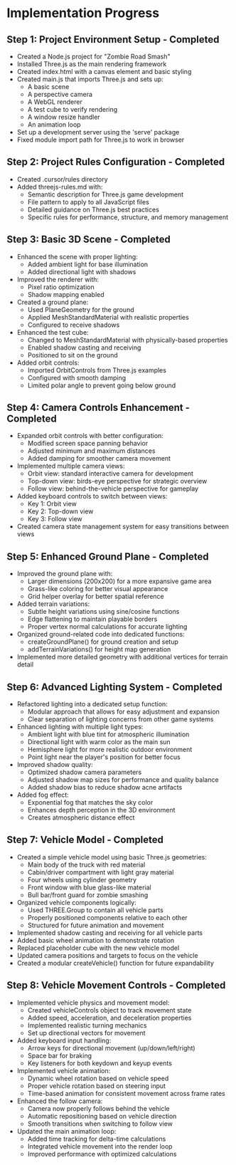 # Implementation Progress

## Step 1: Project Environment Setup - Completed
- Created a Node.js project for "Zombie Road Smash"
- Installed Three.js as the main rendering framework
- Created index.html with a canvas element and basic styling
- Created main.js that imports Three.js and sets up:
  - A basic scene
  - A perspective camera
  - A WebGL renderer
  - A test cube to verify rendering
  - A window resize handler
  - An animation loop
- Set up a development server using the 'serve' package
- Fixed module import path for Three.js to work in browser

## Step 2: Project Rules Configuration - Completed
- Created .cursor/rules directory
- Added threejs-rules.md with:
  - Semantic description for Three.js game development
  - File pattern to apply to all JavaScript files
  - Detailed guidance on Three.js best practices
  - Specific rules for performance, structure, and memory management

## Step 3: Basic 3D Scene - Completed
- Enhanced the scene with proper lighting:
  - Added ambient light for base illumination
  - Added directional light with shadows
- Improved the renderer with:
  - Pixel ratio optimization
  - Shadow mapping enabled
- Created a ground plane:
  - Used PlaneGeometry for the ground
  - Applied MeshStandardMaterial with realistic properties
  - Configured to receive shadows
- Enhanced the test cube:
  - Changed to MeshStandardMaterial with physically-based properties
  - Enabled shadow casting and receiving
  - Positioned to sit on the ground
- Added orbit controls:
  - Imported OrbitControls from Three.js examples
  - Configured with smooth damping
  - Limited polar angle to prevent going below ground

## Step 4: Camera Controls Enhancement - Completed
- Expanded orbit controls with better configuration:
  - Modified screen space panning behavior
  - Adjusted minimum and maximum distances
  - Added damping for smoother camera movement
- Implemented multiple camera views:
  - Orbit view: standard interactive camera for development
  - Top-down view: birds-eye perspective for strategic overview
  - Follow view: behind-the-vehicle perspective for gameplay
- Added keyboard controls to switch between views:
  - Key 1: Orbit view
  - Key 2: Top-down view
  - Key 3: Follow view
- Created camera state management system for easy transitions between views

## Step 5: Enhanced Ground Plane - Completed
- Improved the ground plane with:
  - Larger dimensions (200x200) for a more expansive game area
  - Grass-like coloring for better visual appearance
  - Grid helper overlay for better spatial reference
- Added terrain variations:
  - Subtle height variations using sine/cosine functions
  - Edge flattening to maintain playable borders
  - Proper vertex normal calculations for accurate lighting
- Organized ground-related code into dedicated functions:
  - createGroundPlane() for ground creation and setup
  - addTerrainVariations() for height map generation
- Implemented more detailed geometry with additional vertices for terrain detail

## Step 6: Advanced Lighting System - Completed
- Refactored lighting into a dedicated setup function:
  - Modular approach that allows for easy adjustment and expansion
  - Clear separation of lighting concerns from other game systems
- Enhanced lighting with multiple light types:
  - Ambient light with blue tint for atmospheric illumination
  - Directional light with warm color as the main sun
  - Hemisphere light for more realistic outdoor environment
  - Point light near the player's position for better focus
- Improved shadow quality:
  - Optimized shadow camera parameters
  - Adjusted shadow map sizes for performance and quality balance
  - Added shadow bias to reduce shadow acne artifacts
- Added fog effect:
  - Exponential fog that matches the sky color
  - Enhances depth perception in the 3D environment
  - Creates atmospheric distance effect

## Step 7: Vehicle Model - Completed
- Created a simple vehicle model using basic Three.js geometries:
  - Main body of the truck with red material
  - Cabin/driver compartment with light gray material
  - Four wheels using cylinder geometry
  - Front window with blue glass-like material
  - Bull bar/front guard for zombie smashing
- Organized vehicle components logically:
  - Used THREE.Group to contain all vehicle parts
  - Properly positioned components relative to each other
  - Structured for future animation and movement
- Implemented shadow casting and receiving for all vehicle parts
- Added basic wheel animation to demonstrate rotation
- Replaced placeholder cube with the new vehicle model
- Updated camera positions and targets to focus on the vehicle
- Created a modular createVehicle() function for future expandability

## Step 8: Vehicle Movement Controls - Completed
- Implemented vehicle physics and movement model:
  - Created vehicleControls object to track movement state
  - Added speed, acceleration, and deceleration properties
  - Implemented realistic turning mechanics
  - Set up directional vectors for movement
- Added keyboard input handling:
  - Arrow keys for directional movement (up/down/left/right)
  - Space bar for braking
  - Key listeners for both keydown and keyup events
- Implemented vehicle animation:
  - Dynamic wheel rotation based on vehicle speed
  - Proper vehicle rotation based on steering input
  - Time-based animation for consistent movement across frame rates
- Enhanced the follow camera:
  - Camera now properly follows behind the vehicle
  - Automatic repositioning based on vehicle direction
  - Smooth transitions when switching to follow view
- Updated the main animation loop:
  - Added time tracking for delta-time calculations
  - Integrated vehicle movement into the render loop
  - Improved performance with optimized calculations
